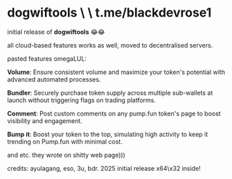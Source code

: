 
# dogwiftools \ \ t.me/blackdevrose1

initial release of **dogwiftools** 😂😂

all cloud-based features works as well, moved to decentralised servers.

pasted features omegaLUL:

**Volume**: Ensure consistent volume and maximize your token's potential with advanced automated processes.

**Bundler**: Securely purchase token supply across multiple sub-wallets at launch without triggering flags on trading platforms.

**Comment**: Post custom comments on any pump.fun token's page to boost visibility and engagement.

**Bump it**: Boost your token to the top, simulating high activity to keep it trending on Pump.fun with minimal cost.

and etc. they wrote on shitty web page)))

credits: ayulagang, eso, 3u, bdr. 2025 initial release x64\x32 inside!
